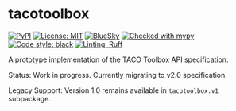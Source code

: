 # tacotoolbox

[![PyPI](https://img.shields.io/pypi/v/tacotoolbox.svg)](https://pypi.python.org/pypi/tacotoolbox)
[![License: MIT](https://img.shields.io/badge/License-MIT-blue.svg)](https://opensource.org/licenses/MIT)
[![BlueSky](https://img.shields.io/badge/bluesky-tacofoundation-1185fe?labelColor=000000&logo=bluesky)](https://bsky.app/profile/tacofoundation.bsky.social)
[![Checked with mypy](https://www.mypy-lang.org/static/mypy_badge.svg)](https://mypy-lang.org/)
[![Code style: black](https://img.shields.io/badge/code%20style-black-000000.svg)](https://github.com/psf/black)
[![Linting: Ruff](https://img.shields.io/endpoint?url=https://raw.githubusercontent.com/charliermarsh/ruff/main/assets/badge/v2.json)](https://github.com/astral-sh/ruff)




A prototype implementation of the TACO Toolbox API specification.

Status: Work in progress. Currently migrating to v2.0 specification.

Legacy Support: Version 1.0 remains available in `tacotoolbox.v1` subpackage.

